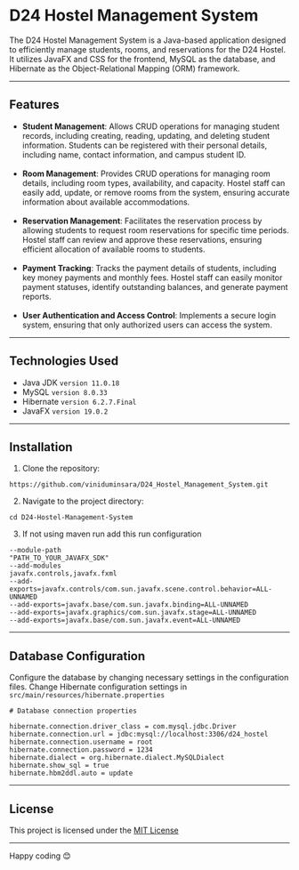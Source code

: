 # D24 Hostel Management System

The D24 Hostel Management System is a Java-based application designed to efficiently manage students, rooms, and
reservations for the D24 Hostel. It utilizes JavaFX and CSS for the frontend, MySQL as the database, and Hibernate as
the Object-Relational Mapping (ORM) framework.

---

## Features

- **Student Management**: Allows CRUD operations for managing student records, including creating, reading, updating,
  and deleting student information. Students can be registered with their personal details, including name, contact
  information, and campus student ID.
  <br><br>
- **Room Management**: Provides CRUD operations for managing room details, including room types, availability, and
  capacity. Hostel staff can easily add, update, or remove rooms from the system, ensuring accurate information about
  available accommodations.
  <br><br>
- **Reservation Management**: Facilitates the reservation process by allowing students to request room reservations for
  specific time periods. Hostel staff can review and approve these reservations, ensuring efficient allocation of
  available rooms to students.
  <br><br>
- **Payment Tracking**: Tracks the payment details of students, including key money payments and monthly fees. Hostel
  staff can easily monitor payment statuses, identify outstanding balances, and generate payment reports.
  <br><br>
- **User Authentication and Access Control**: Implements a secure login system, ensuring that only authorized users can
  access the system.

---

## Technologies Used

* Java JDK  `version 11.0.18`
* MySQL `version 8.0.33`
* Hibernate `version 6.2.7.Final`
* JavaFX `version 19.0.2`

---

## Installation

1. Clone the repository:
```
https://github.com/viniduminsara/D24_Hostel_Management_System.git
```

2. Navigate to the project directory:
```
cd D24-Hostel-Management-System
```

3. If not using maven run add this run configuration
```
--module-path
"PATH_TO_YOUR_JAVAFX_SDK"
--add-modules
javafx.controls,javafx.fxml
--add-exports=javafx.controls/com.sun.javafx.scene.control.behavior=ALL-UNNAMED
--add-exports=javafx.base/com.sun.javafx.binding=ALL-UNNAMED
--add-exports=javafx.graphics/com.sun.javafx.stage=ALL-UNNAMED
--add-exports=javafx.base/com.sun.javafx.event=ALL-UNNAMED
```
---

## Database Configuration

Configure the database by changing necessary settings in the configuration files. Change Hibernate configuration
settings in `src/main/resources/hibernate.properties`

```properties
# Database connection properties

hibernate.connection.driver_class = com.mysql.jdbc.Driver
hibernate.connection.url = jdbc:mysql://localhost:3306/d24_hostel
hibernate.connection.username = root
hibernate.connection.password = 1234
hibernate.dialect = org.hibernate.dialect.MySQLDialect
hibernate.show_sql = true
hibernate.hbm2ddl.auto = update
```
---
## License

This project is licensed under the [MIT License](./LICENSE)

---

Happy coding 😊


